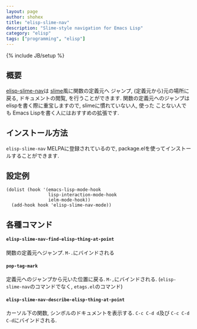 ```yaml
---
layout: page
author: shohex
title: "elisp-slime-nav"
description: "Slime-style navigation for Emacs Lisp"
category: "elisp"
tags: ["programming", "elisp"]
---
```

{% include JB/setup %}

## 概要

[elisp-slime-nav](https://github.com/purcell/elisp-slime-nav)は [slime](http://common-lisp.net/project/slime/)風に関数の定義元へ
ジャンプ, (定義元から)元の場所に戻る, ドキュメントの閲覧, を行うことができます.
関数の定義元へのジャンプは elispを書く際に重宝しますので, slimeに慣れていない人, 使った
ことない人でも Emacs Lispを書く人にはおすすめの拡張です.


## インストール方法

`elisp-slime-nav` MELPAに登録されているので, package.elを使ってインストールすることができます.


## 設定例

```common-lisp
(dolist (hook '(emacs-lisp-mode-hook
                lisp-interaction-mode-hook
                ielm-mode-hook))
  (add-hook hook 'elisp-slime-nav-mode))
```


## 各種コマンド

#### `elisp-slime-nav-find-elisp-thing-at-point`

関数の定義元へジャンプ. `M-.`にバインドされる

#### `pop-tag-mark`

定義元へのジャンプから元いた位置に戻る. `M-,`にバインドされる.
(`elisp-slime-nav`のコマンドでなく, `etags.el`のコマンド)

#### `elisp-slime-nav-describe-elisp-thing-at-point`

カーソル下の関数, シンボルのドキュメントを表示する.
`C-c C-d d`及び `C-c C-d C-d`にバインドされる.
